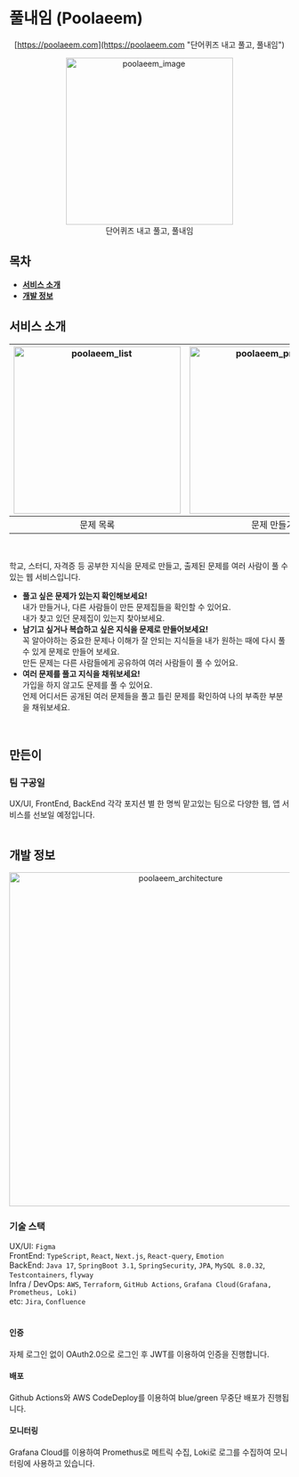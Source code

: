 # 풀내임 (Poolaeem)
<div align="center">

  [https://poolaeem.com](https://poolaeem.com "단어퀴즈 내고 풀고, 풀내임")

  <img width="300" alt="poolaeem_image" src="https://github.com/eatnows/poolaeem-server/assets/59526368/82a500b9-2f5a-4a8a-812b-5a6e3ec6bf45">
  <br> 
  단어퀴즈 내고 풀고, 풀내임
</div>

## 목차
- **[서비스 소개](#서비스-소개)**
- **[개발 정보](#개발-정보)**


## 서비스 소개

|<img height="300" alt="poolaeem_list" src="https://github.com/eatnows/poolaeem-server/assets/59526368/085a5cde-9f5c-4ad5-9b29-778d3043e10e"> |  <img height="300" alt="poolaeem_problem" src="https://github.com/eatnows/poolaeem-server/assets/59526368/2a9f043c-a3e6-4918-b1c1-8b8e24dcd74c"> | <img height="300" alt="poolaeem_solve" src="https://github.com/eatnows/poolaeem-server/assets/59526368/6ccd70e8-199e-46f3-a7b1-ee26435de12f"> | <img height="300" alt="poolaeem_result" src="https://github.com/eatnows/poolaeem-server/assets/59526368/d2a87409-a722-46fa-8341-39e0ca433940"> |
|:----------:|:----------:|:---------:|:--------:|
|문제 목록|문제 만들기|문제 풀이|풀이 결과|
<br>

학교, 스터디, 자격증 등 공부한 지식을 문제로 만들고, 출제된 문제를 여러 사람이 풀 수 있는 웹 서비스입니다.


- **풀고 싶은 문제가 있는지 확인해보세요!** <br>
  내가 만들거나, 다른 사람들이 만든 문제집들을 확인할 수 있어요. <br>
  내가 찾고 있던 문제집이 있는지 찾아보세요.
- **남기고 싶거나 복습하고 싶은 지식을 문제로 만들어보세요!** <br>
  꼭 알아야하는 중요한 문제나 이해가 잘 안되는 지식들을 내가 원하는 때에 다시 풀 수 있게 문제로 만들어 보세요. <br>
  만든 문제는 다른 사람들에게 공유하여 여러 사람들이 풀 수 있어요.
- **여러 문제를 풀고 지식을 채워보세요!** <br>
  가입을 하지 않고도 문제를 풀 수 있어요. <br>
  언제 어디서든 공개된 여러 문제들을 풀고 틀린 문제를 확인하여 나의 부족한 부분을 채워보세요.
<br>

## 만든이
### 팀 구공일
UX/UI, FrontEnd, BackEnd 각각 포지션 별 한 명씩 맡고있는 팀으로 다양한 웹, 앱 서비스를 선보일 예정입니다.
<br> <br>

## 개발 정보
<p align="center">
<img width="600" alt="poolaeem_architecture" src="https://github.com/eatnows/poolaeem-server/assets/59526368/06c7c9a5-fffe-4ad9-acbb-031cf26901fc">
</p>

### 기술 스택
UX/UI: `Figma` <br>
FrontEnd: `TypeScript`, `React`, `Next.js`, `React-query`, `Emotion` <br>
BackEnd: `Java 17`, `SpringBoot 3.1`, `SpringSecurity`, `JPA`, `MySQL 8.0.32`, `Testcontainers`, `flyway` <br>
Infra / DevOps: `AWS`, `Terraform`, `GitHub Actions`, `Grafana Cloud(Grafana, Prometheus, Loki)` <br>
etc: `Jira`, `Confluence`
<br> 
<br>

#### 인증
자체 로그인 없이 OAuth2.0으로 로그인 후 JWT를 이용하여 인증을 진행합니다.
#### 배포
Github Actions와 AWS CodeDeploy를 이용하여 blue/green 무중단 배포가 진행됩니다.
#### 모니터링
Grafana Cloud를 이용하여 Promethus로 메트릭 수집, Loki로 로그를 수집하여 모니터링에 사용하고 있습니다.


